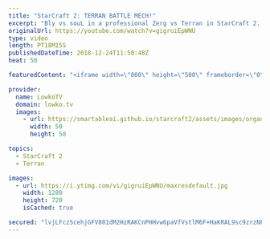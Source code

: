 ```yaml
---
title: "StarCraft 2: TERRAN BATTLE MECH!"
excerpt: "Bly vs souL in a professional Zerg vs Terran in StarCraft 2. Subscribe for more videos: http://lowko.tv/youtube More Battlecruiser games: https://youtu.be/l-bX-iu7AZ0  Battle Mech is a relatively new term in StarCraft 2. Ever since players have been playing Hellion Cyclone based compositions, it has"
originalUrl: https://youtube.com/watch?v=gigruiEpWNU
type: video
length: PT18M15S
publishedDateTime: 2018-12-24T11:50:48Z
heat: 50

featuredContent: "<iframe width=\"800\" height=\"500\" frameborder=\"0\" src=\"https://www.youtube.com/embed/gigruiEpWNU\" allow=\"accelerometer; autoplay; encrypted-media; gyroscope; picture-in-picture\" allowfullscreen></iframe>"

provider:
  name: LowkoTV
  domain: lowko.tv
  images:
    - url: https://smartableai.github.io/starcraft2/assets/images/organizations/lowko.tv-50x50.jpg
      width: 50
      height: 50

topics:
  - StarCraft 2
  - Terran

images:
  - url: https://i.ytimg.com/vi/gigruiEpWNU/maxresdefault.jpg
    width: 1280
    height: 720
    isCached: true

secured: "lvjLFczScehjGFV801dM2HzRAKCnPHHvw6paVfVstlM6F+HaKRAL9sc9zrzNFwzJDxc4ebeDOfOR8uUe4STXN5tpTUmUetvautS/ALDq2fCxDnmv0TkoFcz+Ve+JS6F9L7covig5/OU1hc3GLHuyBmT+qO702CX78hWMoThwlGmPVXha5QHgnWyUEfwfzFxNGCYONMFcTCgXg5c2kZjm+ySWu+Qtj/zyO+2UrLkf8p6hO3S4Zi5yDdLb01d0uWjM3jDl+TT1z79iPjj1/hU7gTPikRbojvAkbYA5ac2/m9S5iGwiJ/4EG2ST+B7p3rpG4mJ8YweXX6x6tG/sYuwE8Zcae/XXSygUdKz2Plv1hu8QctsPUpo46Ymn8JoG/EKyT+wqZanTgkDRXwe2CX0jm3yKYlY7zG/s88QtnctVhek=;mMfP+MowOfw39/NdcWgKJQ=="
---
```


